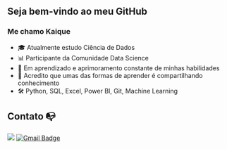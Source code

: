 
## Seja bem-vindo ao meu GitHub
### Me chamo Kaique

- 🎓 Atualmente estudo Ciência de Dados
- 📊 Participante da Comunidade Data Science
- 🧠 Em aprendizado e aprimoramento constante de minhas habilidades
- 💬 Acredito que umas das formas de aprender é compartilhando conhecimento
- 🛠️ Python, SQL, Excel, Power BI, Git, Machine Learning
## Contato :mailbox_with_no_mail:
[<img src="https://img.shields.io/badge/linkedin-%230077B5.svg?&style=for-the-badge&logo=linkedin&logoColor=white" />](https://www.linkedin.com/in/kaique-santos-370aa6236/)
 [![Gmail Badge](https://img.shields.io/badge/Gmail-D14836?style=for-the-badge&logo=gmail&logoColor=white&link=mailto:kaiquesotnas@gmail.com)](mailto:kaiquesotnas@gmail.com)

